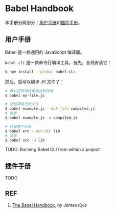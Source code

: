 # Babel Handbook

本手册分两部分：[用户手册][2]和[插件手册][3]。

## 用户手册

Babel 是一款通用的 JavaScript 编译器。

`babel-cli` 是一款命令行编译工具。首先，全局安装它：

```sh
$ npm install --global babel-cli
```

然后，就可以编译 JS 文件了：

```sh
# 默认把转译结果输出到终端
$ babel my-file.js

# 把结果输出到文件
$ babel example.js --out-file compiled.js
# 或者
$ babel example.js -o compiled.js

# 转译整个目录
$ babel src --out-dir lib
# 或者
$ babel src -d lib
```

TODO: Running Babel CLI from within a project

## 插件手册

TODO

## REF

1. [The Babel Handbook][1], by *James Kyle*

[1]: https://github.com/jamiebuilds/babel-handbook "The Babel Handbook"
[2]: https://github.com/jamiebuilds/babel-handbook/blob/master/translations/en/user-handbook.md "User Handbook"
[3]: https://github.com/jamiebuilds/babel-handbook/blob/master/translations/en/plugin-handbook.md "Plugin Handbook"